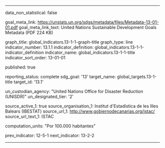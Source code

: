 
---
data_non_statistical: false

goal_meta_link: https://unstats.un.org/sdgs/metadata/files/Metadata-13-01-01.pdf
goal_meta_link_text: United Nations Sustainable Development Goals Metadata (PDF 224 KB)

graph_title: global_indicators.13-1-1-graph-title
graph_type: line
indicator_number: 13.1.1
indicator_definition: global_indicators.13-1-1-indicator_definition
indicator_name: global_indicators.13-1-1-title
indicator_sort_order: 13-01-01

published: true

reporting_status: complete
sdg_goal: '13'
target_name: global_targets.13-1-title
target_id: '13.1'

un_custodian_agency: "United Nations Office for Disaster Reduction (UNISDR)"
un_designated_tier: '2'

source_active_1: true
source_organisation_1: Institut d'Estadística de les Illes Balears (IBESTAT)
source_url_1: http://www.gobiernodecanarias.org/istac/
source_url_text_1: ISTAC

computation_units: "Por 100.000 habitantes"

prev_indicator: 12-5-1
next_indicator: 13-2-2

---